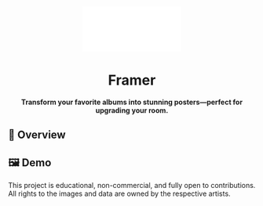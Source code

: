 <p align="center">
  <img src="https://raw.githubusercontent.com/BennoCrafter/framer/refs/heads/main/public/icon.png" width="200" alt="framer Logo">
</p>

<div align="center">
    <h1>Framer</h1>

  **Transform your favorite albums into stunning posters—perfect for upgrading your room.**
</div>

## 🔭 **Overview**

## 🖼️ Demo


This project is educational, non-commercial, and fully open to contributions. All rights to the images and data are owned by the respective artists.